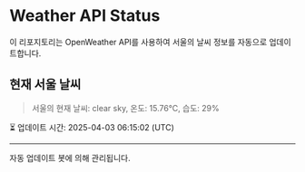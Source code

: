 
# Weather API Status

이 리포지토리는 OpenWeather API를 사용하여 서울의 날씨 정보를 자동으로 업데이트합니다.

## 현재 서울 날씨
> 서울의 현재 날씨: clear sky, 온도: 15.76°C, 습도: 29%

⏳ 업데이트 시간: 2025-04-03 06:15:02 (UTC)

---
자동 업데이트 봇에 의해 관리됩니다.
